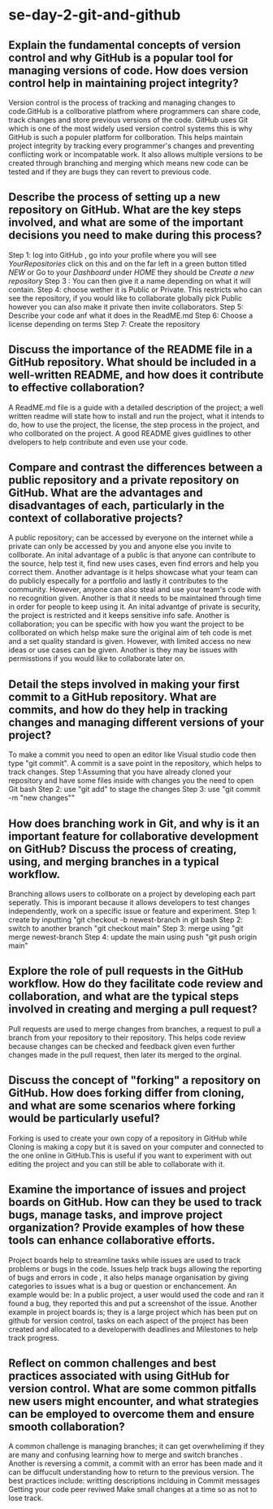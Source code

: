# se-day-2-git-and-github
## Explain the fundamental concepts of version control and why GitHub is a popular tool for managing versions of code. How does version control help in maintaining project integrity?
Version control is the process of tracking and managing changes to code.GitHub is a collborative platfrom where programmers can share code, track changes and store previous versions of the code. GitHub uses Git which is one of the most widely used version control systems this is why GitHub is such a populer platform for collboration.
This helps maintain project integrity by tracking every programmer's changes and preventing conflicting work or incompatable work. 
It also allows multiple versions to be created through branching and merging which means new code can be tested and if they are bugs they can revert to previous code.

## Describe the process of setting up a new repository on GitHub. What are the key steps involved, and what are some of the important decisions you need to make during this process?

Step 1: log into GitHub , go into your profile where you will see _YourRepositories_ click on this and on the far left in a green button titled _NEW_
or Go to your _Dashboard_ under _HOME_ they should be _Create a new repository_ 
Step 3 : You can then give it a name depending on what it will contain.
Step 4: choose wether it is Public or Private. This restricts who can see the repository, if you would like to collaborate globally  pick Public however you can also make it private then invite collaborators.
Step 5: Describe your code anf what it does in the ReadME.md
Step 6: Choose a license depending on terms
Step 7: Create the repository

## Discuss the importance of the README file in a GitHub repository. What should be included in a well-written README, and how does it contribute to effective collaboration?
A ReadME.md file is a guide with a detailed description of the project; a well written readme will state how to install and run the project, what it intends to do, how to use the project, the license, the step process in the project, and who collborated on the project.
A good README gives guidlines to other dvelopers to help contribute and even use your code.
## Compare and contrast the differences between a public repository and a private repository on GitHub. What are the advantages and disadvantages of each, particularly in the context of collaborative projects?
 A public repository; can be accessed by everyone on the internet while a private can only be accessed by you and anyone else you invite to collborate.
 An inital advantage of a public is that anyone can contribute to the source, help test it, find new uses cases, even find errors and help you correct them. Another advantage is it helps showcase what your team can do publicly especally for a portfolio and lastly it contributes to the community.
 However, anyone can also steal and use your team's code with no recognition given. 
 Another is that it needs to be maintained through time in order for people to keep using it.
 An inital advantge of private is security, the project is restricted and it keeps sensitive info safe.
 Another is collaboration; you can be specific with how you want the project to be collborated on which helsp make sure the original aim of teh code is met and a set quality standard is given.
 However, with limited access no new ideas or use cases can be given.
 Another is they may be issues with permisstions if you would like to collaborate later on.

## Detail the steps involved in making your first commit to a GitHub repository. What are commits, and how do they help in tracking changes and managing different versions of your project?
To make a commit you need to open an editor like Visual studio code then type "git commit".
A commit is a save point in the repository, which helps to track changes.
Step 1:Assuming that you have already cloned your repository and have some files inside with changes you the need to open Git bash
Step 2: use "git add" to stage the changes
Step 3: use "git commit -m "new changes""  

## How does branching work in Git, and why is it an important feature for collaborative development on GitHub? Discuss the process of creating, using, and merging branches in a typical workflow.
Branching allows users to collborate on a project by developing each part seperatly. This is imporant because it allows developers to test changes independently, work on a specific issue or feature and experiment.
Step 1: create by inputting "git checkout -b newest-branch in git bash
Step 2: switch to another branch "git checkout main"
Step 3: merge using "git merge newest-branch
Step 4: update the main using push "git push origin main"


## Explore the role of pull requests in the GitHub workflow. How do they facilitate code review and collaboration, and what are the typical steps involved in creating and merging a pull request?
Pull requests are used to merge changes from branches, a request to pull a branch from your repository to their repository. This helps code review because changes can be checked and feedback given even further changes made in the pull request, then later its merged to the orginal. 

## Discuss the concept of "forking" a repository on GitHub. How does forking differ from cloning, and what are some scenarios where forking would be particularly useful?
Forking is used to create your own copy of a repository in GitHub while Cloning is making a copy but it is saved on your computer and connected to the one online in GitHub.This is useful if you want to experiment with out editing the project and you can still be able to collaborate with it.

## Examine the importance of issues and project boards on GitHub. How can they be used to track bugs, manage tasks, and improve project organization? Provide examples of how these tools can enhance collaborative efforts.
Project boards help to streamline tasks while issues are used to track problems or bugs in the code. Issues help track bugs allowing the reporting of bugs and errors in code , it also helps manage organisation  by giving categories to issues what is a bug or question or enchancement.
An example would be: In a public project, a user would used the code and ran it found a bug, they reported this and put a screenshot of the issue.
Another example in project boards is; they is a large project which has been put on github for version control, tasks on each aspect of the project has been created and allocated to a developerwith deadlines and Milestones to help track progress.

## Reflect on common challenges and best practices associated with using GitHub for version control. What are some common pitfalls new users might encounter, and what strategies can be employed to overcome them and ensure smooth collaboration?

A common challenge is managing branches; it can get overwheliming if they are many and confusing learning how to merge and switch branches .
Another is reversing a commit, a commit with an error has been made and it can be diffucult understanding how to return to the previous version.
The best practices include:
writting descriptions inclduing in Commit messages
Getting your code peer reviwed
Make small changes at a time so as not to lose track.
